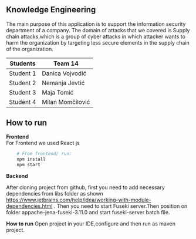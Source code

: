 #
Knowledge Engineering
--------------------------------
The main purpose of this application is to support the information security department of a company.
The domain of attacks that we covered is Supply chain attacks,which is a group of cyber attacks in which attacker wants to harm the organization by targeting less secure elements in the supply chain of the organization.



| Students | Team 14 |
|--------------|-------------|
| Student 1 | Danica Vojvodić |
| Student 2 | Nemanja Jevtić |
| Student 3 | Maja Tomić |
| Student 4 | Milan Momčilović |

## How to run


**Frontend**  
For Frontend we used React js
``` bash
    # From frontend/ run:
    npm install
    npm start
```
**Backend** 

  After cloning project from github, first you need to add necessary dependencies from libs folder as shown 
      https://www.jetbrains.com/help/idea/working-with-module-dependencies.html .
      Then you need to start Fuseki server.Then position on folder appache-jena-fuseki-3.11.0 and start fuseki-server batch file.

**How to run**
         Open project in your IDE,configure and then run as maven project.

